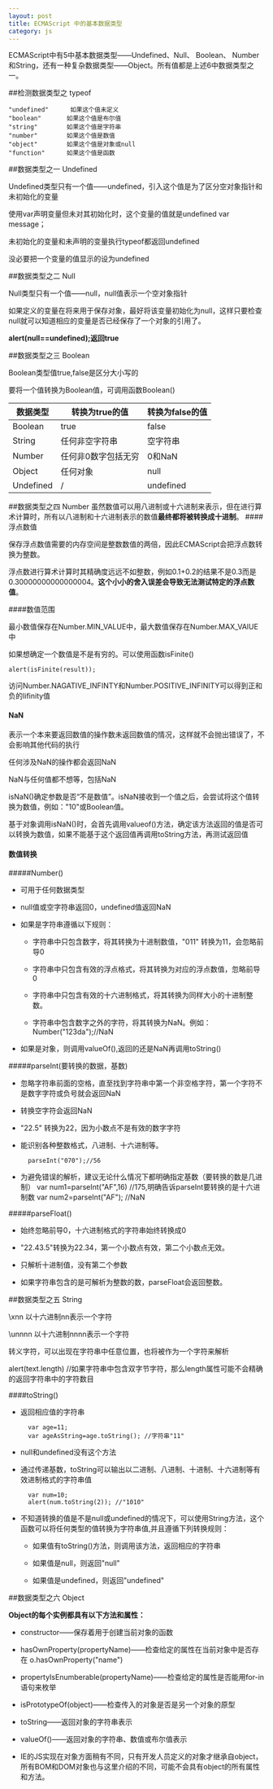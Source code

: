 ```yaml
---
layout: post
title: ECMAScript 中的基本数据类型
category: js
---
```


ECMAScript中有5中基本数据类型——Undefined、Null、 Boolean、 Number和String，还有一种复杂数据类型——Object。所有值都是上述6中数据类型之一。

##检测数据类型之 typeof

    "undefined" 	 如果这个值未定义
    "boolean"		如果这个值是布尔值
    "string"		如果这个值是字符串
    "number"		如果这个值是数值
    "object"		如果这个值是对象或null
    "function"		如果这个值是函数

##数据类型之一 Undefined

Undefined类型只有一个值——undefined，引入这个值是为了区分空对象指针和未初始化的变量

使用var声明变量但未对其初始化时，这个变量的值就是undefined  var message；

未初始化的变量和未声明的变量执行typeof都返回undefined

没必要把一个变量的值显示的设为undefined

##数据类型之二 Null

Null类型只有一个值——null，null值表示一个空对象指针

如果定义的变量在将来用于保存对象，最好将该变量初始化为null，这样只要检查null就可以知道相应的变量是否已经保存了一个对象的引用了。

**alert(null==undefined);返回true**

##数据类型之三 Boolean

Boolean类型值true,false是区分大小写的

要将一个值转换为Boolean值，可调用函数Boolean()

| 数据类型 | 转换为true的值 |转换为false的值|
|--------|---------------|---------|
| Boolean       | true       |   false     |
|String|任何非空字符串|空字符串|
|  Number      |  任何非0数字包括无穷      |0和NaN|
|Object|任何对象|null|
|Undefined|/|undefined|

##数据类型之四 Number
虽然数值可以用八进制或十六进制来表示，但在进行算术计算时，所有以八进制和十六进制表示的数值**最终都将被转换成十进制**。
####浮点数值

保存浮点数值需要的内存空间是整数数值的两倍，因此ECMAScript会把浮点数转换为整数。

浮点数进行算术计算时其精确度远远不如整数，例如0.1+0.2的结果不是0.3而是0.30000000000000004。**这个小小的舍入误差会导致无法测试特定的浮点数值**。

####数值范围

最小数值保存在Number.MIN_VALUE中，最大数值保存在Number.MAX_VAlUE中

如果想确定一个数值是不是有穷的。可以使用函数isFinite()

	alert(isFinite(result));

访问Number.NAGATIVE_INFINTY和Number.POSITIVE_INFINITY可以得到正和负的Iifinity值

#### NaN
表示一个本来要返回数值的操作数未返回数值的情况，这样就不会抛出错误了，不会影响其他代码的执行

任何涉及NaN的操作都会返回NaN

NaN与任何值都不想等，包括NaN

isNaN()确定参数是否“不是数值”。isNaN接收到一个值之后，会尝试将这个值转换为数值，例如："10"或Boolean值。

基于对象调用isNaN()时，会首先调用valueof()方法，确定该方法返回的值是否可以转换为数值，如果不能基于这个返回值再调用toString方法，再测试返回值

#### 数值转换

#####Number()

* 可用于任何数据类型

* null值或空字符串返回0，undefined值返回NaN

* 如果是字符串遵循以下规则：

   - 字符串中只包含数字，将其转换为十进制数值，"011" 转换为11，会忽略前导0

   - 字符串中只包含有效的浮点格式，将其转换为对应的浮点数值，忽略前导0
   
   - 字符串中只包含有效的十六进制格式，将其转换为同样大小的十进制整数。
  
   - 字符串中包含数字之外的字符，将其转换为NaN。例如：Number("123da");//NaN
    
* 如果是对象，则调用valueOf(),返回的还是NaN再调用toString()

#####parseInt(要转换的数据，基数)

* 忽略字符串前面的空格，直至找到字符串中第一个非空格字符，第一个字符不是数字字符或负号就会返回NaN

* 转换空字符会返回NaN

* "22.5" 转换为22，因为小数点不是有效的数字字符

* 能识别各种整数格式，八进制、十六进制等。

		parseInt("070");//56

* 为避免错误的解析，建议无论什么情况下都明确指定基数（要转换的数是几进制）
        var num1=parseInt("AF",16)  //175,明确告诉parseInt要转换的是十六进制数
        var num2=parseInt("AF");		//NaN

#####parseFloat()

* 始终忽略前导0，十六进制格式的字符串始终转换成0

* "22.43.5"转换为22.34，第一个小数点有效，第二个小数点无效。

* 只解析十进制值，没有第二个参数

* 如果字符串包含的是可解析为整数的数，parseFloat会返回整数。

##数据类型之五 String

\xnn 以十六进制nn表示一个字符

\unnnn	以十六进制nnnn表示一个字符

转义字符，可以出现在字符串中任意位置，也将被作为一个字符来解析

alert(text.length)  //如果字符串中包含双字节字符，那么length属性可能不会精确的返回字符串中的字符数目

####toString()
* 返回相应值的字符串 

        var age=11; 
        var ageAsString=age.toString(); //字符串"11"

* null和undefined没有这个方法

* 通过传递基数，toString可以输出以二进制、八进制、十进制、十六进制等有效进制格式的字符串值

        var num=10;
        alert(num.toString(2)); //"1010"
        
            
* 不知道转换的值是不是null或undefined的情况下，可以使用String方法，这个函数可以将任何类型的值转换为字符串值,并且遵循下列转换规则：
  - 如果值有toString()方法，则调用该方法，返回相应的字符串
  
  - 如果值是null，则返回"null"
 
  - 如果值是undefined，则返回"undefined"

##数据类型之六 Object

**Object的每个实例都具有以下方法和属性：**

* constructor——保存着用于创建当前对象的函数

* hasOwnProperty(propertyName)——检查给定的属性在当前对象中是否存在  o.hasOwnProperty("name")

* propertyIsEnumberable(propertyName)——检查给定的属性是否能用for-in语句来枚举

* isPrototypeOf(object)——检查传入的对象是否是另一个对象的原型

* toString——返回对象的字符串表示

* valueOf()——返回对象的字符串、数值或布尔值表示

* IE的JS实现在对象方面稍有不同，只有开发人员定义的对象才继承自object，所有BOM和DOM对象也与这里介绍的不同，可能不会具有object的所有属性和方法。